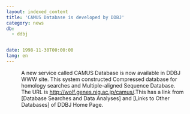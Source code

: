 ```yaml
---
layout: indexed_content
title: 'CAMUS Database is developed by DDBJ'
category: news
db:
  - ddbj


date: 1998-11-30T00:00:00
lang: en
---
```


<dd>A new service called CAMUS Database is now available in DDBJ WWW site. This system constructed Compressed database for homology searches and Multiple-aligned Sequence Database.<br>
<dd>The URL is <a href="http://wolf.genes.nig.ac.jp/camus/">http://wolf.genes.nig.ac.jp/camus/</a>.This has a link from [Database Searches and Data Analyses] and [Links to Other Databases] of DDBJ Home Page.</dd>
</dd>
